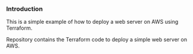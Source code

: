 ### Introduction

This is a simple example of how to deploy a web server on AWS using Terraform.

Repository contains the Terraform code to deploy a simple web server on AWS.
